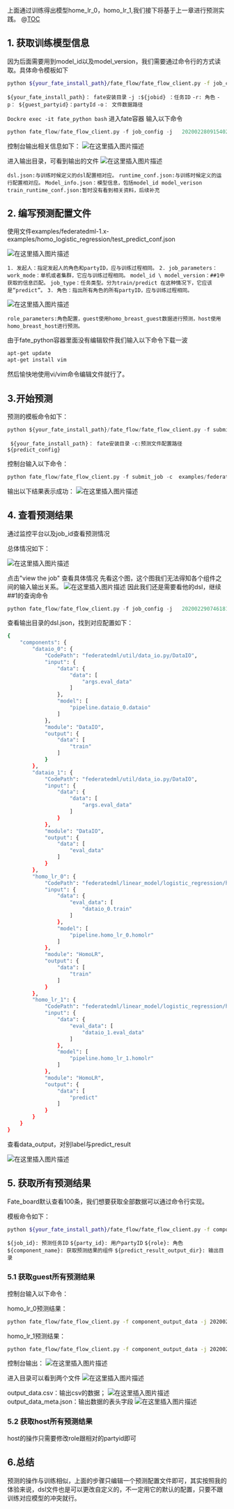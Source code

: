 

上面通过训练得出模型home_lr_0，homo_lr_1,我们接下将基于上一章进行预测实践。
@[TOC](目录)
## 1. 获取训练模型信息
因为后面需要用到model_id以及model_version，我们需要通过命令行的方式读取。具体命令模板如下

```bash
python ${your_fate_install_path}/fate_flow/fate_flow_client.py -f job_config -j ${jobid} -r guest -p 
```
``${your_fate_install_path}： fate安装目录``
``-j :${jobid} ：任务ID``
``-r: 角色``
``-p： ${guest_partyid}：partyId``
``-o： 文件数据路径``

``Dockre exec -it fate_python bash`` 进入fate容器
输入以下命令

```python
python fate_flow/fate_flow_client.py -f job_config -j   202002280915402308774 -r guest -p 10000 -o examples/federatedml-1.x-examples/homo_logistic_regression
```


控制台输出相关信息如下：
![在这里插入图片描述](https://img-blog.csdnimg.cn/20200229162945694.png?x-oss-process=image/watermark,type_ZmFuZ3poZW5naGVpdGk,shadow_10,text_aHR0cHM6Ly9ibG9nLmNzZG4ubmV0L3FxXzI4NTQwNDQz,size_16,color_FFFFFF,t_70)

进入输出目录，可看到输出的文件
![在这里插入图片描述](https://img-blog.csdnimg.cn/20200229162950660.png)

``dsl.json:与训练时候定义的dsl配置相对应。``
``runtime_conf.json:与训练时候定义的运行配置相对应。``
``Model_info.json：模型信息，包括model_id model_verison``
``train_runtime_conf.json:暂时没有看到相关资料，后续补充``

## 2. 编写预测配置文件

使用文件examples/federatedml-1.x-examples/homo_logistic_regression/test_predict_conf.json

![在这里插入图片描述](https://img-blog.csdnimg.cn/20200229162959751.png?x-oss-process=image/watermark,type_ZmFuZ3poZW5naGVpdGk,shadow_10,text_aHR0cHM6Ly9ibG9nLmNzZG4ubmV0L3FxXzI4NTQwNDQz,size_16,color_FFFFFF,t_70)


``1. 发起人：指定发起人的角色和partyID，应与训练过程相同。``
``2. job_parameters：``
 `` work_mode：单机或者集群，它应与训练过程相同。``
``model_id \ model_version：##1中获取的信息匹配。``
``job_type：任务类型。分为train/predict 在这种情况下，它应该是“predict”。``
``3. 角色：指出所有角色的所有partyID，应与训练过程相同。``

![在这里插入图片描述](https://img-blog.csdnimg.cn/20200229163047474.png?x-oss-process=image/watermark,type_ZmFuZ3poZW5naGVpdGk,shadow_10,text_aHR0cHM6Ly9ibG9nLmNzZG4ubmV0L3FxXzI4NTQwNDQz,size_16,color_FFFFFF,t_70)

``role_parameters:角色配置，guest使用homo_breast_guest数据进行预测，host使用homo_breast_host进行预测。``

由于fate_python容器里面没有编辑软件我们输入以下命令下载一波

```bash
apt-get update
apt-get install vim
```

然后愉快地使用vi/vim命令编辑文件就行了。

## 3.开始预测

预测的模板命令如下：

```python
python ${your_fate_install_path}/fate_flow/fate_flow_client.py -f submit_job -c ${predict_config}
```

`` ${your_fate_install_path}： fate安装目录``
``-c:预测文件配置路径 ${predict_config}``

控制台输入以下命令：

```python
python fate_flow/fate_flow_client.py -f submit_job -c  examples/federatedml-1.x-examples/homo_logistic_regression/test_predict_conf.json
```

输出以下结果表示成功：
![在这里插入图片描述](https://img-blog.csdnimg.cn/20200229163117968.png?x-oss-process=image/watermark,type_ZmFuZ3poZW5naGVpdGk,shadow_10,text_aHR0cHM6Ly9ibG9nLmNzZG4ubmV0L3FxXzI4NTQwNDQz,size_16,color_FFFFFF,t_70)




## 4. 查看预测结果

通过监控平台以及job_id查看预测情况

总体情况如下：

![在这里插入图片描述](https://img-blog.csdnimg.cn/20200229163124508.png?x-oss-process=image/watermark,type_ZmFuZ3poZW5naGVpdGk,shadow_10,text_aHR0cHM6Ly9ibG9nLmNzZG4ubmV0L3FxXzI4NTQwNDQz,size_16,color_FFFFFF,t_70)


点击"view the job" 查看具体情况
先看这个图，这个图我们无法得知各个组件之间的输入输出关系。
![在这里插入图片描述](https://img-blog.csdnimg.cn/2020022916313552.png?x-oss-process=image/watermark,type_ZmFuZ3poZW5naGVpdGk,shadow_10,text_aHR0cHM6Ly9ibG9nLmNzZG4ubmV0L3FxXzI4NTQwNDQz,size_16,color_FFFFFF,t_70)
因此我们还是需要看他的dsl，继续##1的查询命令

```python
python fate_flow/fate_flow_client.py -f job_config -j   202002290746181106925 -r guest -p 10000 -o examples/federatedml-1.x-examples/homo_logistic_regression
```

查看输出目录的dsl.json，找到对应配置如下：

```bash
{
    "components": {
        "dataio_0": {
            "CodePath": "federatedml/util/data_io.py/DataIO",
            "input": {
                "data": {
                    "data": [
                        "args.eval_data"
                    ]
                },
                "model": [
                    "pipeline.dataio_0.dataio"
                ]
            },
            "module": "DataIO",
            "output": {
                "data": [
                    "train"
                ]
            }
        },
        "dataio_1": {
            "CodePath": "federatedml/util/data_io.py/DataIO",
            "input": {
                "data": {
                    "data": [
                        "args.eval_data"
                    ]
                }
            },
            "module": "DataIO",
            "output": {
                "data": [
                    "eval_data"
                ]
            }
        },
        "homo_lr_0": {
            "CodePath": "federatedml/linear_model/logistic_regression/homo_logsitic_regression/homo_lr_guest.py/HomoLRGuest",
            "input": {
                "data": {
                    "eval_data": [
                        "dataio_0.train"
                    ]
                },
                "model": [
                    "pipeline.homo_lr_0.homolr"
                ]
            },
            "module": "HomoLR",
            "output": {
                "data": [
                    "train"
                ]
            }
        },
        "homo_lr_1": {
            "CodePath": "federatedml/linear_model/logistic_regression/homo_logsitic_regression/homo_lr_guest.py/HomoLRGuest",
            "input": {
                "data": {
                    "eval_data": [
                        "dataio_1.eval_data"
                    ]
                },
                "model": [
                    "pipeline.homo_lr_1.homolr"
                ]
            },
            "module": "HomoLR",
            "output": {
                "data": [
                    "predict"
                ]
            }
        }
    }
}
```

查看data_output，对别label与predict_result

![在这里插入图片描述](https://img-blog.csdnimg.cn/20200229163202981.png?x-oss-process=image/watermark,type_ZmFuZ3poZW5naGVpdGk,shadow_10,text_aHR0cHM6Ly9ibG9nLmNzZG4ubmV0L3FxXzI4NTQwNDQz,size_16,color_FFFFFF,t_70)
## 5. 获取所有预测结果

Fate_board默认查看100条，我们想要获取全部数据可以通过命令行实现。

模板命令如下：

```bash
python ${your_fate_install_path}/fate_flow/fate_flow_client.py -f component_output_data -j ${job_id} -p ${party_id} -r ${role} -cpn ${component_name} -o ${predict_result_output_dir}
```

``${job_id}: 预测任务ID``
``${party_id}: 用户partyID``
``${role}: 角色``
``${component_name}: 获取预测结果的组件``
``${predict_result_output_dir}: 输出目录``

### 5.1 获取guest所有预测结果

控制台输入以下命令：

homo_lr_0预测结果：
```bash
python fate_flow/fate_flow_client.py -f component_output_data -j 202002290746181106925 -p  10000 -r guest -cpn  homo_lr_0 -o examples/federatedml-1.x-examples/homo_logistic_regression/predict
```
homo_lr_1预测结果：
```bash
python fate_flow/fate_flow_client.py -f component_output_data -j 202002290746181106925 -p  10000 -r guest -cpn  homo_lr_1 -o examples/federatedml-1.x-examples/homo_logistic_regression/predict
```

控制台输出：
![在这里插入图片描述](https://img-blog.csdnimg.cn/20200229163308337.png)

进入目录可以看到两个文件
![在这里插入图片描述](https://img-blog.csdnimg.cn/20200229163312690.png)

output_data.csv：输出csv的数据；
![在这里插入图片描述](https://img-blog.csdnimg.cn/20200229163318509.png?x-oss-process=image/watermark,type_ZmFuZ3poZW5naGVpdGk,shadow_10,text_aHR0cHM6Ly9ibG9nLmNzZG4ubmV0L3FxXzI4NTQwNDQz,size_16,color_FFFFFF,t_70)
output_data_meta.json：输出数据的表头字段
![在这里插入图片描述](https://img-blog.csdnimg.cn/20200229163325252.png)


### 5.2 获取host所有预测结果

host的操作只需要修改role跟相对的partyid即可

## 6.总结
预测的操作与训练相似，上面的步骤只编辑一个预测配置文件即可，其实按照我的体验来说，dsl文件也是可以更改自定义的，不一定用它的默认的配置，只要不跟训练对应模型的冲突就行。